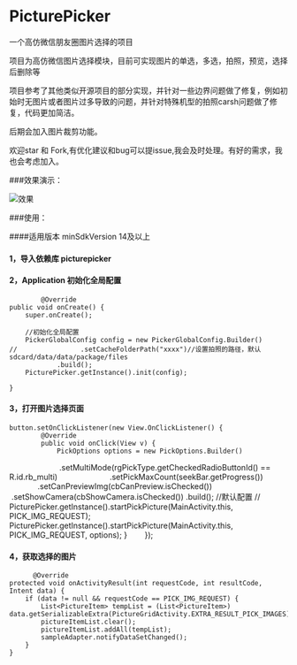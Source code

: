 # PicturePicker
一个高仿微信朋友圈图片选择的项目

项目为高仿微信图片选择模块，目前可实现图片的单选，多选，拍照，预览，选择后删除等  

项目参考了其他类似开源项目的部分实现，并针对一些边界问题做了修复，例如初始时无图片或者图片过多导致的问题，并针对特殊机型的拍照carsh问题做了修复，代码更加简洁。  

后期会加入图片裁剪功能。  

 欢迎star 和 Fork,有优化建议和bug可以提issue,我会及时处理。有好的需求，我也会考虑加入。
 
###效果演示：  
 
 ![效果](https://raw.githubusercontent.com/sundevin/PicturePicker/master/Screenshot/0.gif)


###使用：

####适用版本 minSdkVersion 14及以上

#### 1，导入依赖库 picturepicker
 
#### 2，Application 初始化全局配置
 
            @Override
    public void onCreate() {
        super.onCreate();

        //初始化全局配置
        PickerGlobalConfig config = new PickerGlobalConfig.Builder()
    //                .setCacheFolderPath("xxxx")//设置拍照的路径，默认sdcard/data/data/package/files
                .build();
        PicturePicker.getInstance().init(config);

    }
        
#### 3，打开图片选择页面

    button.setOnClickListener(new View.OnClickListener() {
            @Override
            public void onClick(View v) {
                PickOptions options = new PickOptions.Builder()
                        .setMultiMode(rgPickType.getCheckedRadioButtonId() == R.id.rb_multi)
                        .setPickMaxCount(seekBar.getProgress())
                        .setCanPreviewImg(cbCanPreview.isChecked())
                        .setShowCamera(cbShowCamera.isChecked())
                        .build();
                //默认配置
                // PicturePicker.getInstance().startPickPicture(MainActivity.this, PICK_IMG_REQUEST);
                PicturePicker.getInstance().startPickPicture(MainActivity.this, PICK_IMG_REQUEST, options);
            }
        });   
        

#### 4，获取选择的图片

          @Override
    protected void onActivityResult(int requestCode, int resultCode, Intent data) {
        if (data != null && requestCode == PICK_IMG_REQUEST) {
            List<PictureItem> tempList = (List<PictureItem>) data.getSerializableExtra(PictureGridActivity.EXTRA_RESULT_PICK_IMAGES);
            pictureItemList.clear();
            pictureItemList.addAll(tempList);
            sampleAdapter.notifyDataSetChanged();
        } 
    }



